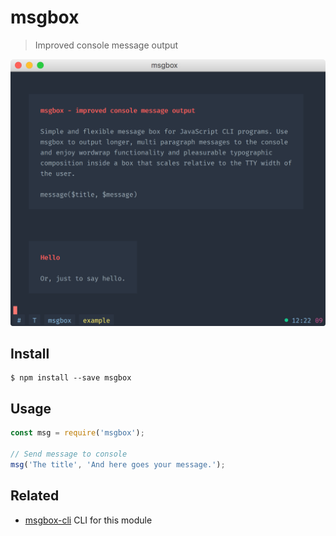 # msgbox

> Improved console message output

<img src="screenshot.png" width="569">

## Install

```
$ npm install --save msgbox
```

## Usage

```js
const msg = require('msgbox');

// Send message to console
msg('The title', 'And here goes your message.');
```

## Related

* [msgbox-cli](https://github.com/bramkok/msgbox-cli) CLI for this module
